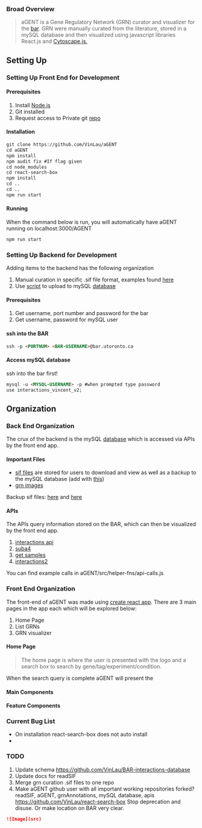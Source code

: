 ### Broad Overview  

>aGENT is a Gene Regulatory Network (GRN) curator and visualizer for the [bar](http://www.bar.utoronto.ca/). GRN were manually curated from the literature, stored in a mySQL database and then visualized using javascript libraries React.js and [Cytoscape.js.](https://js.cytoscape.org/) 

## Setting Up 
### Setting Up Front End for Development 
#### Prerequisites

1. Install [Node.js](https://www.npmjs.com/get-npm)
2. Git installed
2. Request access to Private git [repo](https://github.com/VinLau/aGENT)

#### Installation 

```markdown
git clone https://github.com/VinLau/aGENT
cd aGENT
npm install
npm audit fix #If flag given 
cd node_modules
cd react-search-box
npm install 
cd ..
cd ..
npm run start 
```

#### Running 

When the command below is run, you will automatically have aGENT running on localhost:3000/AGENT 

```markdown
npm run start 
```

### Setting Up Backend for Development 

Adding items to the backend has the following organization
1. Manual curation in specific .sif file format, examples found [here](https://github.com/raywoo32/grnAnnotation)
2. Use [script](https://github.com/raywoo32/readSIF) to upload to mySQL [database](https://github.com/VinLau/BAR-interactions-database)  

#### Prerequisites

1. Get username, port number and password for the bar
2. Get username, password for mySQL user 

#### ssh into the BAR

```markdown
ssh -p <PORTNUM> <BAR-USERNAME>@bar.utoronto.ca 
```

#### Access mySQL database 

ssh into the bar first! 

```markdown
mysql -u <MYSQL-USERNAME> -p #when prompted type password
use interactions_vincent_v2;
```

## Organization
### Back End Organization 

The crux of the backend is the mySQL [database](https://github.com/VinLau/BAR-interactions-database) which is accessed via APIs by the front end app. 

#### Important Files 

- [sif files](https://bar.utoronto.ca/GRN_SIF_Files/) are stored for users to download and view as well as a backup to the mySQL database (add with [this](https://github.com/raywoo32/grnAnnotation))
- [grn images](https://bar.utoronto.ca/GRN_Images/) 

Backup sif files: [here](https://github.com/raywoo32/grnAnnotation) and [here](https://github.com/VinLau/aGENT-GRNs)

#### APIs

The APIs query information stored on the BAR, which can then be visualized by the front end app. 

1. [interactions api](https://bar.utoronto.ca/interactions_api)
2. [suba4](https://bar.utoronto.ca/~vlau/suba4.php)
3. [get samples](https://bar.utoronto.ca/~bpereira/webservices/get_sample/getSample.php)
4. [interactions2](https://bar.utoronto.ca/interactions2/)

You can find example calls in aGENT/src/helper-fns/api-calls.js

### Front End Organization 

The front-end of aGENT was made using [create react app](https://reactjs.org/docs/create-a-new-react-app.html). There are 3 main pages in the app each which will be explored below: 

1. Home Page
2. List GRNs
3. GRN visualizer 

#### Home Page
> The home page is where the user is presented with the logo and a search box to search by gene/tag/experiment/condition. 

When the search query is complete aGENT will present the 

#### Main Components 
#### Feature Components 

### Current Bug List 

- On installation react-search-box does not auto install 
- 

### TODO
1. Update schema https://github.com/VinLau/BAR-interactions-database
2. Update docs for readSIF 
3. Merge grn curation .sif files to one repo 
4. Make aGENT github user with all important working repositories forked? readSIF, aGENT, grnAnnotations, mySQL database, apis https://github.com/VinLau/react-search-box Stop deprecation and disuse. Or make location on BAR very clear. 


```markdown
![Image](src)
```

